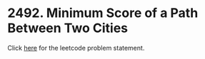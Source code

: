 # 2492. Minimum Score of a Path Between Two Cities

Click [here](https://leetcode.com/problems/minimum-score-of-a-path-between-two-cities/) for the leetcode problem statement.
